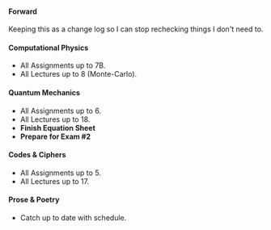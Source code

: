 #### Forward
Keeping this as a change log so I can stop rechecking things I don't need to.

#### Computational Physics
 - All Assignments up to 7B.
 - All Lectures up to 8 (Monte-Carlo).
#### Quantum Mechanics
 - All Assignments up to 6.
 - All Lectures up to 18.
 - **Finish Equation Sheet**
 - **Prepare for Exam #2**
#### Codes & Ciphers
 - All Assignments up to 5.
 - All Lectures up to 17.
#### Prose & Poetry
 - Catch up to date with schedule.







